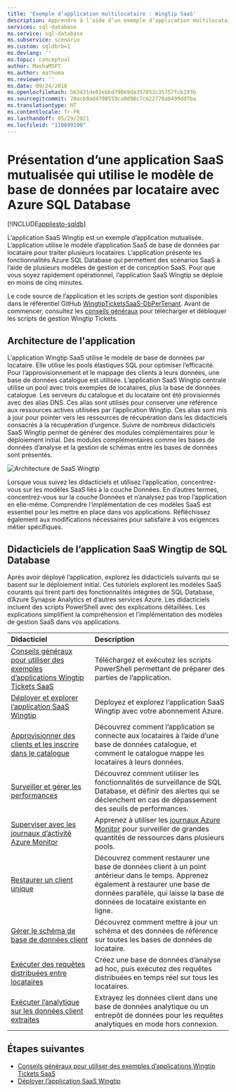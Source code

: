 ```yaml
---
title: 'Exemple d’application multilocataire : Wingtip SaaS'
description: Apprendre à l’aide d’un exemple d’application multilocataire utilisant l’exemple Azure SQL Database - SaaS Wingtip
services: sql-database
ms.service: sql-database
ms.subservice: scenario
ms.custom: sqldbrb=1
ms.devlang: ''
ms.topic: conceptual
author: MashaMSFT
ms.author: mathoma
ms.reviewer: ''
ms.date: 09/24/2018
ms.openlocfilehash: 563431de62ebbd790e9da357853c35757fcb193b
ms.sourcegitcommit: 20acb9ad4700559ca0d98c7c622770a0499dd7ba
ms.translationtype: HT
ms.contentlocale: fr-FR
ms.lasthandoff: 05/29/2021
ms.locfileid: "110699100"
---
```

# <a name="introduction-to-a-multitenant-saas-app-that-uses-the-database-per-tenant-pattern-with-azure-sql-database"></a>Présentation d’une application SaaS mutualisée qui utilise le modèle de base de données par locataire avec Azure SQL Database
[!INCLUDE[appliesto-sqldb](../includes/appliesto-sqldb.md)]

L’application SaaS Wingtip est un exemple d’application mutualisée. L’application utilise le modèle d’application SaaS de base de données par locataire pour traiter plusieurs locataires. L’application présente les fonctionnalités Azure SQL Database qui permettent des scénarios SaaS à l’aide de plusieurs modèles de gestion et de conception SaaS. Pour que vous soyez rapidement opérationnel, l’application SaaS Wingtip se déploie en moins de cinq minutes.

Le code source de l’application et les scripts de gestion sont disponibles dans le référentiel GitHub [WingtipTicketsSaaS-DbPerTenant](https://github.com/Microsoft/WingtipTicketsSaaS-DbPerTenant). Avant de commencer, consultez les [conseils généraux](saas-tenancy-wingtip-app-guidance-tips.md) pour télécharger et débloquer les scripts de gestion Wingtip Tickets.

## <a name="application-architecture"></a>Architecture de l'application

L’application Wingtip SaaS utilise le modèle de base de données par locataire. Elle utilise les pools élastiques SQL pour optimiser l’efficacité. Pour l’approvisionnement et le mappage des clients à leurs données, une base de données catalogue est utilisée. L’application SaaS Wingtip centrale utilise un pool avec trois exemples de locataires, plus la base de données catalogue. Les serveurs du catalogue et du locataire ont été provisionnés avec des alias DNS. Ces alias sont utilisés pour conserver une référence aux ressources actives utilisées par l’application Wingtip. Ces alias sont mis à jour pour pointer vers les ressources de récupération dans les didacticiels consacrés à la récupération d’urgence. Suivre de nombreux didacticiels SaaS Wingtip permet de générer des modules complémentaires pour le déploiement initial. Des modules complémentaires comme les bases de données d’analyse et la gestion de schémas entre les bases de données sont présentés.


![Architecture de SaaS Wingtip](./media/saas-dbpertenant-wingtip-app-overview/app-architecture.png)


Lorsque vous suivez les didacticiels et utilisez l’application, concentrez-vous sur les modèles SaaS liés à la couche Données. En d’autres termes, concentrez-vous sur la couche Données et n’analysez pas trop l’application en elle-même. Comprendre l’implémentation de ces modèles SaaS est essentiel pour les mettre en place dans vos applications. Réfléchissez également aux modifications nécessaires pour satisfaire à vos exigences métier spécifiques.

## <a name="sql-database-wingtip-saas-tutorials"></a>Didacticiels de l’application SaaS Wingtip de SQL Database

Après avoir déployé l’application, explorez les didacticiels suivants qui se basent sur le déploiement initial. Ces tutoriels explorent les modèles SaaS courants qui tirent parti des fonctionnalités intégrées de SQL Database, d’Azure Synapse Analytics et d’autres services Azure. Les didacticiels incluent des scripts PowerShell avec des explications détaillées. Les explications simplifient la compréhension et l’implémentation des modèles de gestion SaaS dans vos applications.


| Didacticiel | Description |
|:--|:--|
| [Conseils généraux pour utiliser des exemples d’applications Wingtip Tickets SaaS](saas-tenancy-wingtip-app-guidance-tips.md) | Téléchargez et exécutez les scripts PowerShell permettant de préparer des parties de l’application. |
|[Déployer et explorer l’application SaaS Wingtip](./saas-dbpertenant-get-started-deploy.md)|  Déployez et explorez l’application SaaS Wingtip avec votre abonnement Azure. |
|[Approvisionner des clients et les inscrire dans le catalogue](./saas-dbpertenant-provision-and-catalog.md)| Découvrez comment l’application se connecte aux locataires à l’aide d’une base de données catalogue, et comment le catalogue mappe les locataires à leurs données. |
|[Surveiller et gérer les performances](./saas-dbpertenant-performance-monitoring.md)| Découvrez comment utiliser les fonctionnalités de surveillance de SQL Database, et définir des alertes qui se déclenchent en cas de dépassement des seuils de performances. |
|[Superviser avec les journaux d’activité Azure Monitor](./saas-dbpertenant-log-analytics.md) | Apprenez à utiliser les [journaux Azure Monitor](../../azure-monitor/logs/log-query-overview.md) pour surveiller de grandes quantités de ressources dans plusieurs pools. |
|[Restaurer un client unique](./saas-dbpertenant-restore-single-tenant.md)| Découvrez comment restaurer une base de données client à un point antérieur dans le temps. Apprenez également à restaurer une base de données parallèle, qui laisse la base de données de locataire existante en ligne. |
|[Gérer le schéma de base de données client](saas-tenancy-schema-management.md)| Découvrez comment mettre à jour un schéma et des données de référence sur toutes les bases de données de locataire. |
|[Exécuter des requêtes distribuées entre locataires](saas-tenancy-cross-tenant-reporting.md) | Créez une base de données d’analyse ad hoc, puis exécutez des requêtes distribuées en temps réel sur tous les locataires.  |
|[Exécuter l’analytique sur les données client extraites](saas-tenancy-tenant-analytics.md) | Extrayez les données client dans une base de données analytique ou un entrepôt de données pour les requêtes analytiques en mode hors connexion. |


## <a name="next-steps"></a>Étapes suivantes

- [Conseils généraux pour utiliser des exemples d’applications Wingtip Tickets SaaS](saas-tenancy-wingtip-app-guidance-tips.md)
- [Déployer l’application SaaS Wingtip](./saas-dbpertenant-get-started-deploy.md)